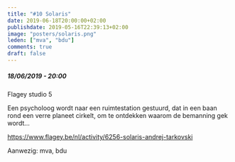 ```yaml
---
title: "#10 Solaris"
date: 2019-06-18T20:00:00+02:00
publishdate: 2019-05-16T22:39:13+02:00
image: "posters/solaris.png"
leden: ["mva", "bdu"]
comments: true
draft: false
---
```


##### 18/06/2019 - 20:00

Flagey studio 5

Een psycholoog wordt naar een ruimtestation gestuurd, dat in een baan rond 
een verre planeet cirkelt, om te ontdekken waarom de bemanning gek wordt…
<!--more-->

<https://www.flagey.be/nl/activity/6256-solaris-andrej-tarkovski>

Aanwezig: mva, bdu
